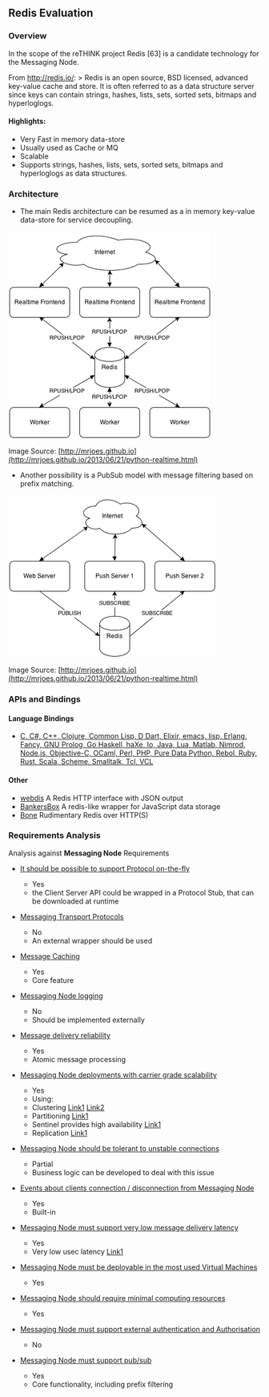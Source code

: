 Redis Evaluation
----------------

### Overview

In the scope of the reTHINK project Redis [63] is a candidate technology for the Messaging Node.

From http://redis.io/: > Redis is an open source, BSD licensed, advanced key-value cache and store. It is often referred to as a data structure server since keys can contain strings, hashes, lists, sets, sorted sets, bitmaps and hyperloglogs.

#### Highlights:

-	Very Fast in memory data-store
-	Usually used as Cache or MQ
-	Scalable
-	Supports strings, hashes, lists, sets, sorted sets, bitmaps and hyperloglogs as data structures.

### Architecture

-	The main Redis architecture can be resumed as a in memory key-value data-store for service decoupling.

![Figure @sota-messaging-redis-cache: Redis architecture](redis_as_cache.png)

Image Source: [http://mrjoes.github.io](http://mrjoes.github.io/2013/06/21/python-realtime.html)

-	Another possibility is a PubSub model with message filtering based on prefix matching.

![Figure @sota-messaging-redis-pubsub: PubSub model](redis_pubsub.png)

Image Source: [http://mrjoes.github.io](http://mrjoes.github.io/2013/06/21/python-realtime.html)

### APIs and Bindings

#### Language Bindings

-	[C, C#, C++, Clojure, Common Lisp, D Dart, Elixir, emacs, lisp, Erlang, Fancy, GNU Prolog, Go Haskell, haXe, Io, Java, Lua, Matlab, Nimrod, Node.js, Objective-C, OCaml, Perl, PHP, Pure Data Python, Rebol, Ruby, Rust, Scala, Scheme, Smalltalk, Tcl, VCL](http://redis.io/clients)

#### Other

-	[webdis](https://github.com/nicolasff/webdis) A Redis HTTP interface with JSON output
-	[BankersBox](https://github.com/twilio/BankersBox) A redis-like wrapper for JavaScript data storage
-	[Bone](https://github.com/solutious/bone) Rudimentary Redis over HTTP(S)

### Requirements Analysis

Analysis against **Messaging Node** Requirements

-	[It should be possible to support Protocol on-the-fly](https://github.com/reTHINK-project/core-framework/issues/21)

	-	Yes
	-	the Client Server API could be wrapped in a Protocol Stub, that can be downloaded at runtime

-	[Messaging Transport Protocols](https://github.com/reTHINK-project/core-framework/issues/20)

	-	No
	-	An external wrapper should be used

-	[Message Caching](https://github.com/reTHINK-project/core-framework/issues/19)

	-	Yes
	-	Core feature

-	[Messaging Node logging](https://github.com/reTHINK-project/core-framework/issues/18)

	-	No
	-	Should be implemented externally

-	[Message delivery reliability](https://github.com/reTHINK-project/core-framework/issues/17)

	-	Yes
	-	Atomic message processing

-	[Messaging Node deployments with carrier grade scalability](https://github.com/reTHINK-project/core-framework/issues/16)

	-	Yes
	-	Using:
	-	Clustering [Link1](http://redis.io/topics/cluster-tutorial) [Link2](http://redis.io/topics/cluster-spec)
	-	Partitioning [Link1](http://redis.io/topics/partitioning)
	-	Sentinel provides high availability [Link1](http://redis.io/topics/sentinel)
	-	Replication [Link1](http://redis.io/topics/replication)

-	[Messaging Node should be tolerant to unstable connections](https://github.com/reTHINK-project/core-framework/issues/15)

	-	Partial
	-	Business logic can be developed to deal with this issue

-	[Events about clients connection / disconnection from Messaging Node](https://github.com/reTHINK-project/core-framework/issues/14)

	-	Yes
	-	Built-in

-	[Messaging Node must support very low message delivery latency](https://github.com/reTHINK-project/core-framework/issues/13)

	-	Yes
	-	Very low usec latency [Link1](http://redis.io/topics/benchmarks)

-	[Messaging Node must be deployable in the most used Virtual Machines](https://github.com/reTHINK-project/core-framework/issues/12)

	-	Yes

-	[Messaging Node should require minimal computing resources](https://github.com/reTHINK-project/core-framework/issues/11)

	-	Yes

-	[Messaging Node must support external authentication and Authorisation](https://github.com/reTHINK-project/core-framework/issues/10)

	-	No

-	[Messaging Node must support pub/sub](https://github.com/reTHINK-project/core-framework/issues/9)

	-	Yes
	-	Core functionality, including prefix filtering

